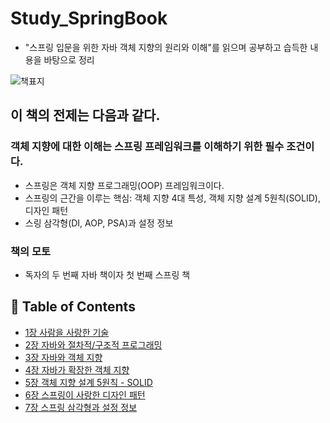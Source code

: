 # Study_SpringBook
* "스프링 입문을 위한 자바 객체 지향의 원리와 이해"를 읽으며 공부하고 습득한 내용을 바탕으로 정리

![책표지](https://user-images.githubusercontent.com/56071088/107765855-e83f5d00-6d75-11eb-88ac-59337ecafd6e.jpg)

## 이 책의 전제는 다음과 같다.
### 객체 지향에 대한 이해는 스프링 프레임워크를 이해하기 위한 필수 조건이다.
* 스프링은 객체 지향 프로그래밍(OOP) 프레임워크이다.
* 스프링의 근간을 이루는 핵심: 객체 지향 4대 특성, 객체 지향 설계 5원칙(SOLID), 디자인 패턴
* 스링 삼각형(DI, AOP, PSA)과 설정 정보

### 책의 모토
* 독자의 두 번째 자바 책이자 첫 번째 스프링 책

## :memo: Table of Contents
- [1장 사람을 사랑한 기술](https://github.com/LeeHyungGeol/Study_SpringBook/tree/master/1.%20%EC%82%AC%EB%9E%8C%EC%9D%84%20%EC%82%AC%EB%9E%91%ED%95%9C%20%EA%B8%B0%EC%88%A0)
- [2장 자바와 절차적/구조적 프로그래밍](https://github.com/LeeHyungGeol/Study_SpringBook/tree/master/2.%20%EC%9E%90%EB%B0%94%EC%99%80%20%EC%A0%88%EC%B0%A8%EC%A0%81%2C%20%EA%B5%AC%EC%A1%B0%EC%A0%81%20%ED%94%84%EB%A1%9C%EA%B7%B8%EB%9E%98%EB%B0%8D)
- [3장 자바와 객체 지향](https://github.com/LeeHyungGeol/Study_SpringBook/tree/master/3.%20%EC%9E%90%EB%B0%94%EC%99%80%20%EA%B0%9D%EC%B2%B4%20%EC%A7%80%ED%96%A5)
- [4장 자바가 확장한 객체 지향](https://github.com/LeeHyungGeol/Study_SpringBook/tree/master/4.%20%EC%9E%90%EB%B0%94%EA%B0%80%20%ED%99%95%EC%9E%A5%ED%95%9C%20%EA%B0%9D%EC%B2%B4%20%EC%A7%80%ED%96%A5)
- [5장 객체 지향 설계 5원칙 - SOLID](https://github.com/LeeHyungGeol/Study_SpringBook/tree/master/5.%20%EA%B0%9D%EC%B2%B4%20%EC%A7%80%ED%96%A5%20%EC%84%A4%EA%B3%84%205%EC%9B%90%EC%B9%99%20-%20SOLID)
- [6장 스프링이 사랑한 디자인 패턴](https://github.com/LeeHyungGeol/Study_SpringBook/tree/master/6.%20%EC%8A%A4%ED%94%84%EB%A7%81%EC%9D%B4%20%EC%82%AC%EB%9E%91%ED%95%9C%20%EB%94%94%EC%9E%90%EC%9D%B8%20%ED%8C%A8%ED%84%B4)
- [7장 스프링 삼각형과 설정 정보](https://github.com/LeeHyungGeol/Study_SpringBook/tree/master/7.%20%EC%8A%A4%ED%94%84%EB%A7%81%20%EC%82%BC%EA%B0%81%ED%98%95%EA%B3%BC%20%EC%84%A4%EC%A0%95%20%EC%A0%95%EB%B3%B4)
